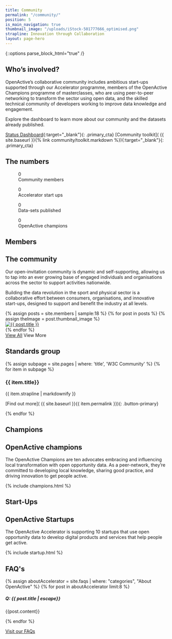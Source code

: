 ```yaml
---
title: Community
permalink: "/community/"
position: 5
is_main_navigation: true
thumbnail_image: "/uploads/iStock-501777666_optimised.png"
strapline: Innovation through Collaboration
layout: page-hero
---
```


{::options parse_block_html="true" /}

<!--  ---------------->
<!-- HERO -->
<!--  ---------------->
<article>
<div class="one">

## Who’s involved?

OpenActive’s collaborative community includes ambitious start-ups supported through our Accelerator programme, members of the OpenActive Champions programme of masterclasses, who are using peer-to-peer networking to transform the sector using open data, and the skilled technical community of developers working to improve data knowledge and engagement.

Explore the dashboard to learn more about our community and the datasets already published.

[Status Dashboard](http://status.openactive.io/){:target="_blank"}{: .primary_cta}
[Community toolkit]( {{ site.baseurl }}{% link community/toolkit.markdown %}){:target="_blank"}{: .primary_cta}

</div>
</article>

<!--  ---------------->
<!-- STATS ROW -->
<!--  ---------------->
<article class="invert stats-row title-row" markdown="0">
<h2 class="sub-heading-two">The numbers</h2>

<div class="four">
<figure>
<div class="wrap">
<div class="odometer com-members">0</div>
</div>
<figcaption>Community members </figcaption>
</figure>
</div>

<div class="four">
<figure>
<div class="wrap">

<div class="odometer com-startups">0</div>
</div>
<figcaption>Accelerator start ups </figcaption>

</figure>
</div>

<div class="four">
<figure>
<div class="wrap">

<div class="odometer com-published">0</div>
</div>
<figcaption>Data-sets published </figcaption>

</figure>
</div>

<div class="four">
<figure>
<div class="wrap">

<div class="odometer com-champions">0</div>
</div>
<figcaption>OpenActive champions </figcaption>

</figure>
</div>

</article>

<!--  ---------------->
<!-- TEXT BLOCK -->
<!--  ---------------->
<article class="title-row">
<h2 class="sub-heading-two">Members</h2>
<div class="one">

## The community

Our open-invitation community is dynamic and self-supporting, allowing us to tap into an ever growing base of engaged individuals and organisations across the sector to support activities nationwide.

Building the data revolution in the sport and physical sector is a collaborative effort between consumers, organisations, and innovative start-ups, designed to support and benefit the industry at all levels.

</div>
</article>

<!--  ---------------->
<!-- MEMBERS -->
<!--  ---------------->
<article>
<div class="one freegrid-six">
{% assign posts = site.members | sample:18 %}
{% for post in posts %}
{% assign theImage = post.thumbnail_image %}
<div class="mobile-hide-content" data-tab="{{ forloop.index }}" markdown="0" >
<a href="{{ post.url | relative_url }}"><img role="logo" src="{{ theImage  | relative_url}}" alt="{{ post.title }}"/></a>
</div>
{% endfor %}
</div>
<div class="one buttons">
<a class="button-primary" href="{% link members-page.md %}">View All</a>
<a class="button-primary--ghost mobile-show">View More</a>
</div>
</article>

<!--  ---------------->
<!-- W3C COMMUNITY CALL TO ACTION -->
<!--  ---------------->
<article class="call_to_action--full-width">
<h2 class="sub-heading-two">Standards group</h2>
<div class="one">

{% assign subpage = site.pages | where: 'title', 'W3C Community' %}
{% for item in subpage %}

### {{ item.title}}

{{ item.strapline | markdownify }}

[Find out more]( {{ site.baseurl }}{{ item.permalink }}){: .button-primary}

</div>
<figure>
<div class="mask"></div>
<div class="image" style="background: url({{ site.baseurl }}{{ item.thumbnail_image }})center center / cover no-repeat;"></div>
</figure>
{% endfor %}
</article>

<!--  ---------------->
<!-- CHAMPIONS -->
<!--  ---------------->
<article class="title-row">
<h2 class="sub-heading-two">Champions</h2>

<div class="one">

## OpenActive champions

The OpenActive Champions are ten advocates embracing and influencing local transformation with open opportunity data. As a peer-network, they’re committed to developing local knowledge, sharing good practice, and driving innovation to get people active.

</div>
</article>

<!--  ---------------->
<!-- CHAMPIONS -->
<!--  ---------------->

{% include champions.html %}

<!--  ---------------->
<!-- START-UPS -->
<!--  ---------------->
<article class="title-row">
<h2 class="sub-heading-two">Start-Ups</h2>
<div class="one">

## OpenActive Startups

The OpenActive Accelerator is supporting 10 startups that use open opportunity data to develop digital products and services that help people get active.

</div>
</article>

<!--  ---------------->
<!-- START-UPS  -->
<!--  ---------------->

{% include startup.html %}


<!--  ---------------->
<!-- FAQS -->
<!--  ---------------->
<article class="faq-snippet title-row invert-2">
<h2 class="sub-heading-two">FAQ's</h2>
<div class="one">
{% assign aboutAccelerator = site.faqs | where: "categories", "About OpenActive" %}
{% for post in aboutAccelerator limit:8 %}

<div class=" show_hide">
<h5>Q: {{ post.title | escape}}</h5>
<div class="slidingDiv">
{{post.content}}
</div>
</div>

{% endfor %}
</div>
<div class="one">
<p><a class="button-primary" href="{{ site.baseurl }}{% link faqs.md %}">Visit
our FAQs</a></p>
</div>
</article>